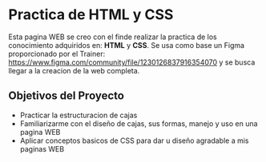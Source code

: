 # Practica de HTML y CSS

Esta pagina WEB  se creo con el finde realizar la practica de los conocimiento adquiridos en: **HTML** y **CSS**. Se usa como base un Figma proporcionado por el Trainer: https://www.figma.com/community/file/1230126837916354070 y se busca llegar a la creacion de la web completa.

## Objetivos del Proyecto

- Practicar la estructuracion de cajas
- Familiarizarme con el diseño de cajas, sus formas, manejo y uso en una pagina WEB
- Aplicar conceptos basicos de CSS para dar u diseño agradable a mis paginas WEB
